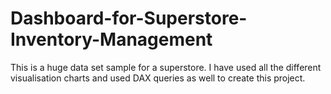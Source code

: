 # Dashboard-for-Superstore-Inventory-Management
This is a huge data set sample for a superstore. I have used all the different visualisation charts and used DAX queries as well to create this project.
